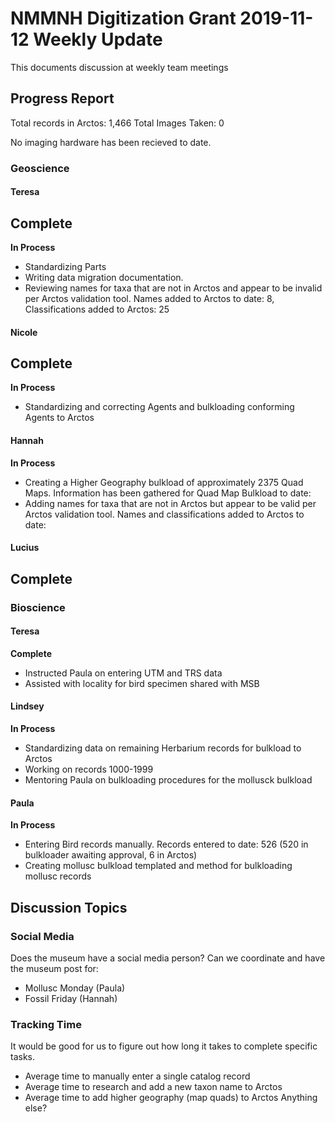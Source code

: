 # NMMNH Digitization Grant 2019-11-12 Weekly Update

This documents discussion at weekly team meetings

## Progress Report

Total records in Arctos: 1,466 
Total Images Taken: 0

No imaging hardware has been recieved to date.

### Geoscience
#### Teresa
**Complete**
 - 

**In Process**
 - Standardizing Parts
 - Writing data migration documentation.
 - Reviewing names for taxa that are not in Arctos and appear to be invalid per Arctos validation tool. Names added to Arctos to date: 8, Classifications added to Arctos: 25
 
#### Nicole
**Complete**
 - 
 
 **In Process**
 - Standardizing and correcting Agents and bulkloading conforming Agents to Arctos

#### Hannah
**In Process**
 - Creating a Higher Geography bulkload of approximately 2375 Quad Maps. Information has been gathered for Quad Map Bulkload to date: 
 - Adding names for taxa that are not in Arctos but appear to be valid per Arctos validation tool. Names and classifications added to Arctos to date: 
 
#### Lucius
**Complete**
 - 
 
### Bioscience
#### Teresa
**Complete**
 - Instructed Paula on entering UTM and TRS data
 - Assisted with locality for bird specimen shared with MSB
 
#### Lindsey
**In Process**
 - Standardizing data on remaining Herbarium records for bulkload to Arctos
 - Working on records 1000-1999
 - Mentoring Paula on bulkloading procedures for the mollusck bulkload

#### Paula
**In Process**
 - Entering Bird records manually. Records entered to date: 526 (520 in bulkloader awaiting approval, 6 in Arctos)
 - Creating mollusc bulkload templated and method for bulkloading mollusc records
 
## Discussion Topics

### Social Media
Does the museum have a social media person? Can we coordinate and have the museum post for:
 - Mollusc Monday (Paula)
 - Fossil Friday (Hannah)
 
### Tracking Time
It would be good for us to figure out how long it takes to complete specific tasks.
 - Average time to manually enter a single catalog record
 - Average time to research and add a new taxon name to Arctos
 - Average time to add higher geography (map quads) to Arctos
Anything else?

